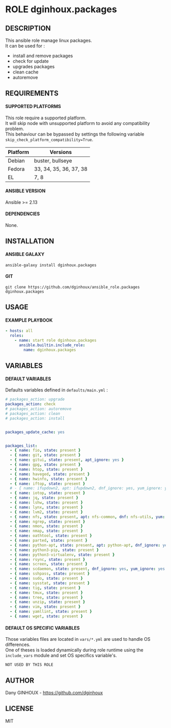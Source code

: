 # ROLE dginhoux.packages



## DESCRIPTION

This ansible role manage linux packages.<br />
It can be used for : <br />
* install and remove packages
* check for update
* upgrades packages
* clean cache
* autoremove


## REQUIREMENTS

#### SUPPORTED PLATFORMS

This role require a supported platform.<br />
It will skip node with unsupported platform to avoid any compatibility problem.<br />
This behaviour can be bypassed by settings the following variable `skip_check_platform_compatibility=True`.

| Platform | Versions |
|----------|----------|
| Debian | buster, bullseye |
| Fedora | 33, 34, 35, 36, 37, 38 |
| EL | 7, 8 |

#### ANSIBLE VERSION

Ansible >= 2.13

#### DEPENDENCIES

None.



## INSTALLATION

#### ANSIBLE GALAXY

```shell
ansible-galaxy install dginhoux.packages
```
#### GIT

```shell
git clone https://github.com/dginhoux/ansible_role.packages dginhoux.packages
```


## USAGE

#### EXAMPLE PLAYBOOK

```yaml
- hosts: all
  roles:
    - name: start role dginhoux.packages
      ansible.builtin.include_role:
        name: dginhoux.packages
```


## VARIABLES

#### DEFAULT VARIABLES

Defaults variables defined in `defaults/main.yml` : 

```yaml
# packages_action: upgrade
packages_action: check
# packages_action: autoremove
# packages_action: clean
# packages_action: install


packages_update_cache: yes


packages_list:
  - { name: fio, state: present }
  - { name: git, state: present }
  - { name: gitui, state: present, apt_ignore: yes }
  - { name: gpg, state: present }
  - { name: htop, state: present }
  - { name: haveged, state: present }
  - { name: hwinfo, state: present }
  - { name: iftop, state: present }
  # - { name: ifupdown2, apt: ifupdown2, dnf_ignore: yes, yum_ignore: yes }
  - { name: iotop, state: present }
  - { name: jq, state: present }
  - { name: lshw, state: present }
  - { name: lynx, state: present }
  - { name: lvm2, state: present }
  - { name: nfs, state: present, apt: nfs-common, dnf: nfs-utils, yum: nfs-utils }
  - { name: ngrep, state: present }
  - { name: nmon, state: present }
  - { name: nmap, state: present }
  - { name: oathtool, state: present }
  - { name: parted, state: present }
  - { name: python-apt, state: present, apt: python-apt, dnf_ignore: yes, yum_ignore: yes }
  - { name: python3-pip, state: present }
  - { name: python3-virtualenv, state: present }
  - { name: rsync, state: present }
  - { name: screen, state: present }
  - { name: scdaemon, state: present, dnf_ignore: yes, yum_ignore: yes }
  - { name: sshpass, state: present }
  - { name: sudo, state: present }
  - { name: sysstat, state: present }
  - { name: tig, state: present }
  - { name: tmux, state: present }
  - { name: tree, state: present }
  - { name: unzip, state: present }
  - { name: vim, state: present }
  - { name: yamllint, state: present }
  - { name: wget, state: present }
```

#### DEFAULT OS SPECIFIC VARIABLES

Those variables files are located in `vars/*.yml` are used to handle OS differences.<br />
One of theses is loaded dynamically during role runtime using the `include_vars` module and set OS specifics variable's.

`NOT USED BY THIS ROLE`



## AUTHOR

Dany GINHOUX - https://github.com/dginhoux



## LICENSE

MIT
